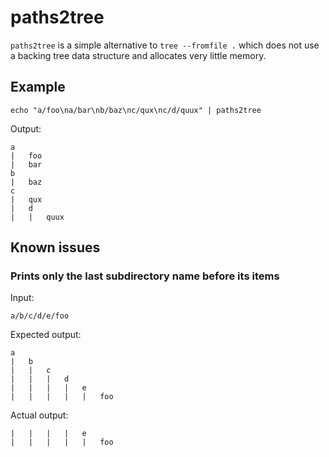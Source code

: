 # paths2tree

`paths2tree` is a simple alternative to `tree --fromfile .` which does not use
a backing tree data structure and allocates very little memory.

## Example

```
echo "a/foo\na/bar\nb/baz\nc/qux\nc/d/quux" | paths2tree
```

Output:

```
a
|   foo
|   bar
b
|   baz
c
|   qux
|   d
|   |   quux
```

## Known issues

### Prints only the last subdirectory name before its items

Input:

```
a/b/c/d/e/foo
```

Expected output:

```
a
|   b
|   |   c
|   |   |   d
|   |   |   |   e
|   |   |   |   |   foo
```

Actual output:

```
|   |   |   |   e
|   |   |   |   |   foo
```
